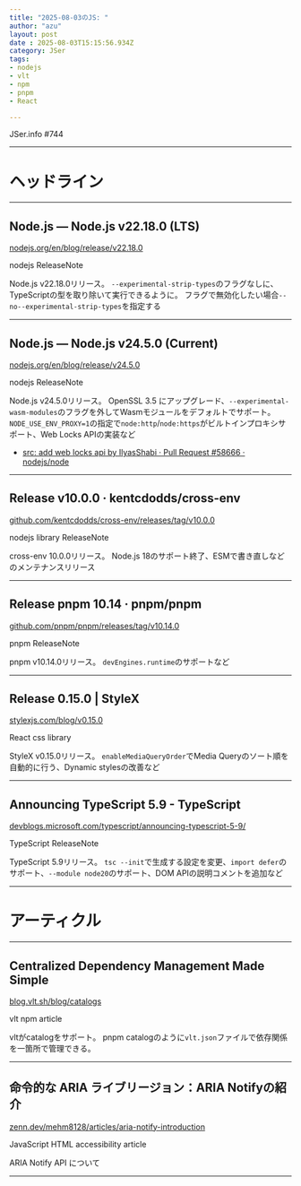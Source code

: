 ```yaml
---
title: "2025-08-03のJS: "
author: "azu"
layout: post
date : 2025-08-03T15:15:56.934Z
category: JSer
tags:
- nodejs
- vlt
- npm
- pnpm
- React

---
```


JSer.info #744

----

<h1 class="site-genre">ヘッドライン</h1>

----

## Node.js — Node.js v22.18.0 (LTS)
[nodejs.org/en/blog/release/v22.18.0](https://nodejs.org/en/blog/release/v22.18.0 "Node.js — Node.js v22.18.0 (LTS)")
<p class="jser-tags jser-tag-icon"><span class="jser-tag">nodejs</span> <span class="jser-tag">ReleaseNote</span></p>

Node.js v22.18.0リリース。
`--experimental-strip-types`のフラグなしに、TypeScriptの型を取り除いて実行できるように。
フラグで無効化したい場合`--no--experimental-strip-types`を指定する


----

## Node.js — Node.js v24.5.0 (Current)
[nodejs.org/en/blog/release/v24.5.0](https://nodejs.org/en/blog/release/v24.5.0 "Node.js — Node.js v24.5.0 (Current)")
<p class="jser-tags jser-tag-icon"><span class="jser-tag">nodejs</span> <span class="jser-tag">ReleaseNote</span></p>

Node.js v24.5.0リリース。
OpenSSL 3.5 にアップグレード、`--experimental-wasm-modules`のフラグを外してWasmモジュールをデフォルトでサポート。
`NODE_USE_ENV_PROXY=1`の指定で`node:http`/`node:https`がビルトインプロキシサポート、Web Locks APIの実装など

- [src: add web locks api by IlyasShabi · Pull Request #58666 · nodejs/node](https://github.com/nodejs/node/pull/58666 "src: add web locks api by IlyasShabi · Pull Request #58666 · nodejs/node")

----

## Release v10.0.0 · kentcdodds/cross-env
[github.com/kentcdodds/cross-env/releases/tag/v10.0.0](https://github.com/kentcdodds/cross-env/releases/tag/v10.0.0 "Release v10.0.0 · kentcdodds/cross-env")
<p class="jser-tags jser-tag-icon"><span class="jser-tag">nodejs</span> <span class="jser-tag">library</span> <span class="jser-tag">ReleaseNote</span></p>

cross-env 10.0.0リリース。
Node.js 18のサポート終了、ESMで書き直しなどのメンテナンスリリース


----

## Release pnpm 10.14 · pnpm/pnpm
[github.com/pnpm/pnpm/releases/tag/v10.14.0](https://github.com/pnpm/pnpm/releases/tag/v10.14.0 "Release pnpm 10.14 · pnpm/pnpm")
<p class="jser-tags jser-tag-icon"><span class="jser-tag">pnpm</span> <span class="jser-tag">ReleaseNote</span></p>

pnpm v10.14.0リリース。
`devEngines.runtime`のサポートなど


----

## Release 0.15.0 | StyleX
[stylexjs.com/blog/v0.15.0](https://stylexjs.com/blog/v0.15.0 "Release 0.15.0 | StyleX")
<p class="jser-tags jser-tag-icon"><span class="jser-tag">React</span> <span class="jser-tag">css</span> <span class="jser-tag">library</span></p>

StyleX v0.15.0リリース。
`enableMediaQueryOrder`でMedia Queryのソート順を自動的に行う、Dynamic stylesの改善など


----

## Announcing TypeScript 5.9 - TypeScript
[devblogs.microsoft.com/typescript/announcing-typescript-5-9/](https://devblogs.microsoft.com/typescript/announcing-typescript-5-9/ "Announcing TypeScript 5.9 - TypeScript")
<p class="jser-tags jser-tag-icon"><span class="jser-tag">TypeScript</span> <span class="jser-tag">ReleaseNote</span></p>

TypeScript 5.9リリース。
`tsc --init`で生成する設定を変更、`import defer`のサポート、`--module node20`のサポート、DOM APIの説明コメントを追加など


----
<h1 class="site-genre">アーティクル</h1>

----

## Centralized Dependency Management Made Simple
[blog.vlt.sh/blog/catalogs](https://blog.vlt.sh/blog/catalogs "Centralized Dependency Management Made Simple")
<p class="jser-tags jser-tag-icon"><span class="jser-tag">vlt</span> <span class="jser-tag">npm</span> <span class="jser-tag">article</span></p>

vltがcatalogをサポート。
pnpm catalogのように`vlt.json`ファイルで依存関係を一箇所で管理できる。


----

## 命令的な ARIA ライブリージョン：ARIA Notifyの紹介
[zenn.dev/mehm8128/articles/aria-notify-introduction](https://zenn.dev/mehm8128/articles/aria-notify-introduction "命令的な ARIA ライブリージョン：ARIA Notifyの紹介")
<p class="jser-tags jser-tag-icon"><span class="jser-tag">JavaScript</span> <span class="jser-tag">HTML</span> <span class="jser-tag">accessibility</span> <span class="jser-tag">article</span></p>

ARIA Notify API について


----
